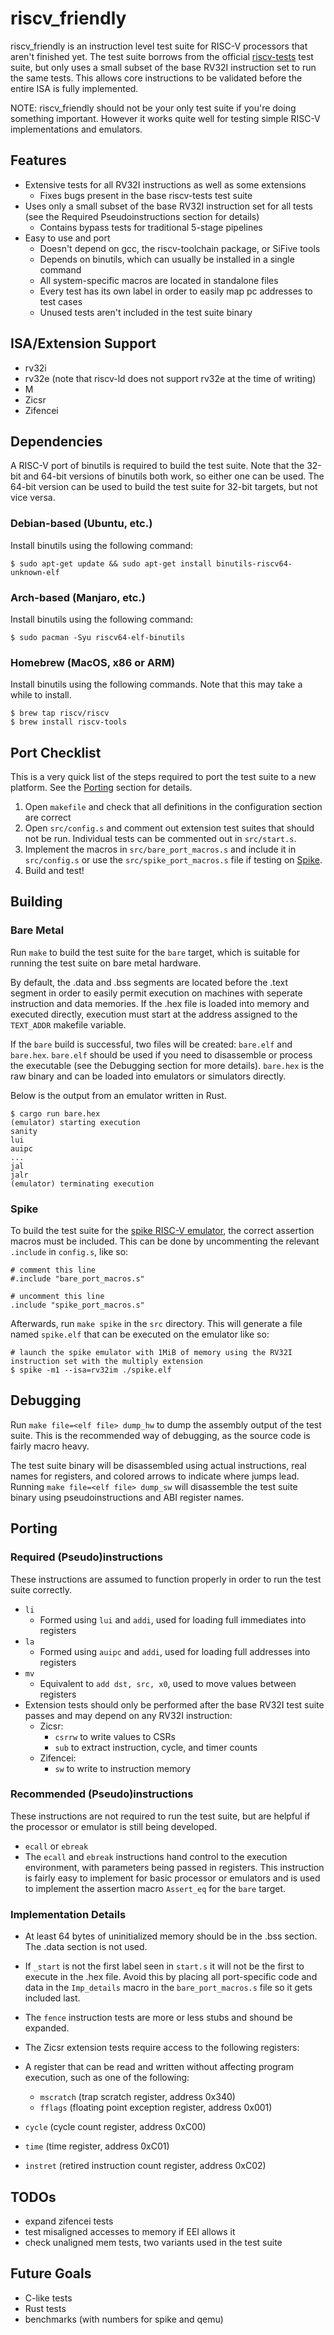 # riscv_friendly

riscv_friendly is an instruction level test suite for RISC-V processors that aren't finished yet. The test suite borrows from the official [riscv-tests](https://github.com/riscv-software-src/riscv-tests) test suite, but only uses a small subset of the base RV32I instruction set to run the same tests. This allows core instructions to be validated before the entire ISA is fully implemented.
  
NOTE: riscv_friendly should not be your only test suite if you're doing something important. However it works quite well for testing simple RISC-V implementations and emulators.

## Features
 - Extensive tests for all RV32I instructions as well as some extensions
    - Fixes bugs present in the base riscv-tests test suite
 - Uses only a small subset of the base RV32I instruction set for all tests (see the Required Pseudoinstructions section for details)
    - Contains bypass tests for traditional 5-stage pipelines
 - Easy to use and port
    - Doesn't depend on gcc, the riscv-toolchain package, or SiFive tools
    - Depends on binutils, which can usually be installed in a single command
    - All system-specific macros are located in standalone files
    - Every test has its own label in order to easily map pc addresses to test cases
    - Unused tests aren't included in the test suite binary

## ISA/Extension Support
 - rv32i
 - rv32e (note that riscv-ld does not support rv32e at the time of writing)
 - M
 - Zicsr
 - Zifencei

## Dependencies
A RISC-V port of binutils is required to build the test suite. Note that the 32-bit and 64-bit versions of binutils both work, so either one can be used. The 64-bit version can be used to build the test suite for 32-bit targets, but not vice versa.
 
### Debian-based (Ubuntu, etc.)
Install binutils using the following command:
```
$ sudo apt-get update && sudo apt-get install binutils-riscv64-unknown-elf
```
 
### Arch-based (Manjaro, etc.)
Install binutils using the following command:
```
$ sudo pacman -Syu riscv64-elf-binutils
```
 
### Homebrew (MacOS, x86 or ARM)
Install binutils using the following commands. Note that this may take a while to install.
```
$ brew tap riscv/riscv
$ brew install riscv-tools
```

## Port Checklist
This is a very quick list of the steps required to port the test suite to a new platform. See the [Porting](#porting) section for details.
1. Open `makefile` and check that all definitions in the configuration section are correct
2. Open `src/config.s` and comment out extension test suites that should not be run. Individual tests can be commented out in `src/start.s`.
3. Implement the macros in `src/bare_port_macros.s` and include it in `src/config.s` or use the `src/spike_port_macros.s` file if testing on [Spike](https://github.com/riscv-software-src/riscv-isa-sim).
4. Build and test!

## Building
### Bare Metal
Run `make` to build the test suite for the `bare` target, which is suitable for running the test suite on bare metal hardware.
  
By default, the .data and .bss segments are located before the .text segment in order to easily permit execution on machines with seperate instruction and data memories. If the .hex file is loaded into memory and executed directly, execution must start at the address assigned to the `TEXT_ADDR` makefile variable.
  
If the `bare` build is successful, two files will be created: `bare.elf` and `bare.hex`. `bare.elf` should be used if you need to disassemble or process the executable (see the Debugging section for more details). `bare.hex` is the raw binary and can be loaded into emulators or simulators directly.
  
Below is the output from an emulator written in Rust.
```
$ cargo run bare.hex
(emulator) starting execution
sanity
lui
auipc
...
jal
jalr
(emulator) terminating execution
```

### Spike
To build the test suite for the [spike RISC-V emulator](https://github.com/riscv-software-src/riscv-isa-sim), the correct assertion macros must be included. This can be done by uncommenting the relevant `.include` in `config.s`, like so:
```
# comment this line
#.include "bare_port_macros.s"

# uncomment this line
.include "spike_port_macros.s"
```
  
Afterwards, run `make spike` in the `src` directory. This will generate a file named `spike.elf` that can be executed on the emulator like so:
```
# launch the spike emulator with 1MiB of memory using the RV32I instruction set with the multiply extension
$ spike -m1 --isa=rv32im ./spike.elf
```

## Debugging
Run `make file=<elf file> dump_hw` to dump the assembly output of the test suite. This is the recommended way of debugging, as the source code is fairly macro heavy.
  
The test suite binary will be disassembled using actual instructions, real names for registers, and colored arrows to indicate where jumps lead. Running `make file=<elf file> dump_sw` will disassemble the test suite binary using pseudoinstructions and ABI register names.

## Porting
### Required (Pseudo)instructions
These instructions are assumed to function properly in order to run the test suite correctly.
 - `li`
    - Formed using `lui` and `addi`, used for loading full immediates into registers
 - `la`
    - Formed using `auipc` and `addi`, used for loading full addresses into registers
 - `mv`
    - Equivalent to `add dst, src, x0`, used to move values between registers
 - Extension tests should only be performed after the base RV32I test suite passes and may depend on any RV32I instruction:
    - Zicsr:
       - `csrrw` to write values to CSRs
       - `sub` to extract instruction, cycle, and timer counts
    - Zifencei:
       - `sw` to write to instruction memory

### Recommended (Pseudo)instructions
These instructions are not required to run the test suite, but are helpful if the processor or emulator is still being developed.
 - `ecall` or `ebreak`
 - The `ecall` and `ebreak` instructions hand control to the execution environment, with parameters being passed in registers. This instruction is fairly easy to implement for basic processor or emulators and is used to implement the assertion macro `Assert_eq` for the `bare` target.

### Implementation Details
 - At least 64 bytes of uninitialized memory should be in the .bss section. The .data section is not used.
 - If `_start` is not the first label seen in `start.s` it will not be the first to execute in the .hex file. Avoid this by placing all port-specific code and data in the `Imp_details` macro in the `bare_port_macros.s` file so it gets included last.
 - The `fence` instruction tests are more or less stubs and shound be expanded.
  
 - The Zicsr extension tests require access to the following registers:
 - A register that can be read and written without affecting program execution, such as one of the following:
    - `mscratch` (trap scratch register, address 0x340)
    - `fflags` (floating point exception register, address 0x001)
 - `cycle` (cycle count register, address 0xC00)
 - `time` (time register, address 0xC01)
 - `instret` (retired instruction count register, address 0xC02)

## TODOs
 - expand zifencei tests
 - test misaligned accesses to memory if EEI allows it
 - check unaligned mem tests, two variants used in the test suite

## Future Goals
 - C-like tests
 - Rust tests
 - benchmarks (with numbers for spike and qemu)
 
